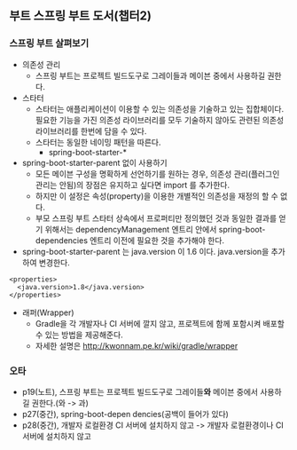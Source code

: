 ## 부트 스프링 부트 도서(챕터2)
### 스프링 부트 살펴보기

* 의존성 관리
  * 스프링 부트는 프로젝트 빌드도구로 그레이들과 메이븐 중에서 사용하길 권한다.
* 스타터
  * 스타터는 애플리케이션이 이용할 수 있는 의존성을 기술하고 있는 집합체이다. 필요한 기능을 가진 의존성 라이브러리를 모두 기술하지 않아도 관련된 의존성 라이브러리를 한번에 담을 수 있다.
  * 스타터는 동일한 네이밍 패턴을 따른다.
    * spring-boot-starter-*
* spring-boot-starter-parent 없이 사용하기
  * 모든 메이븐 구성을 명확하게 선언하기를 원하는 경우, 의존성 관리(플러그인 관리는 안됨)의 장점은 유지하고 싶다면 <scope>import</scope> 를 추가한다.
  * 하지만 이 설정은 속성(property)을 이용한 개별적인 의존성을 재정의 할 수 없다.
  * 부모 스프링 부트 스타터 상속에서 프로퍼티만 정의했던 것과 동일한 결과를 얻기 위해서는 dependencyManagement 엔트리 안에서 spring-boot-dependencies 엔트리 이전에 필요한 것을 추가해야 한다.
* spring-boot-starter-parent 는 java.version 이 1.6 이다. java.version을 추가하여 변경한다.
```
<properties>
  <java.version>1.8</java.version>
</properties>
```
* 래퍼(Wrapper)
  * Gradle을 각 개발자나 CI 서버에 깔지 않고, 프로젝트에 함께 포함시켜 배포할 수 있는 방법을 제공해준다.
  * 자세한 설명은 http://kwonnam.pe.kr/wiki/gradle/wrapper


### 오타
* p19(노트), 스프링 부트는 프로젝트 빌드도구로 그레이들**와** 메이븐 중에서 사용하길 권한다.(와 -> 과)
* p27(중간), spring-boot-depen dencies(공백이 들어가 있다)
* p28(중간), 개발자 로컬환경 CI 서버에 설치하지 않고 -> 개발자 로컬환경이나 CI 서버에 설치하지 않고
